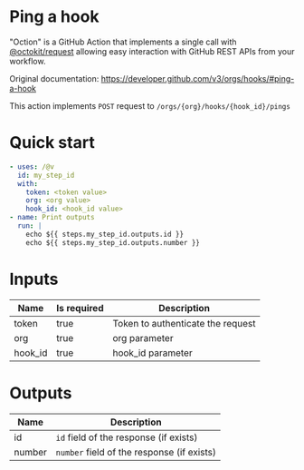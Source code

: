 # Ping a hook

"Oction" is a GitHub Action that implements a single call with 
[@octokit/request](https://www.npmjs.com/package/@octokit/request)
allowing easy interaction with GitHub REST APIs from your workflow.

Original documentation: https://developer.github.com/v3/orgs/hooks/#ping-a-hook

This action implements `POST` request to `/orgs/{org}/hooks/{hook_id}/pings`


# Quick start

```yaml
- uses: /@v
  id: my_step_id
  with:
    token: <token value>
    org: <org value>
    hook_id: <hook_id value>
- name: Print outputs
  run: |
    echo ${{ steps.my_step_id.outputs.id }}
    echo ${{ steps.my_step_id.outputs.number }}
```


# Inputs

| Name | Is required | Description |
|---|---|---|
|token|true|Token to authenticate the request
|org|true|org parameter
|hook_id|true|hook_id parameter

# Outputs

| Name | Description |
|---|---|
|id|`id` field of the response (if exists)|
|number|`number` field of the response (if exists)|

